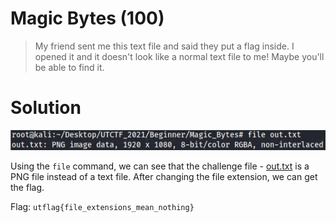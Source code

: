 # Magic Bytes (100)

> My friend sent me this text file and said they put a flag inside. I opened it and it doesn't look like a normal 
text file to me! Maybe you'll be able to find it.


# Solution

![Image of file command](https://github.com/bombunx/CTFs/blob/master/utctf-d4ddy_p0k0_p4nts/Beginner/Magic%20Bytes/MagicBytes%20-%20file%20command.PNG)

Using the `file` command, we can see that the challenge file - [out.txt](./out.txt) is a PNG file 
instead of a text file. After changing the file extension, we can get the flag. 

Flag: `utflag{file_extensions_mean_nothing}`

